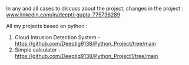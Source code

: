 In any and all cases to discuss about the project, changes in the project : www.linkedin.com/in/deepti-gupta-775736289

All my projects based on python :
1) Cloud Intrusion Detection System - https://github.com/Deeptig9138/Python_Project/tree/main
2) Simple calculator - https://github.com/Deeptig9138/Python_Project1/tree/main
